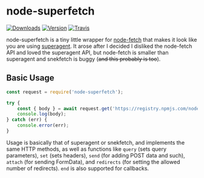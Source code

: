# node-superfetch
[![Downloads](https://img.shields.io/npm/dt/node-superfetch.svg?maxAge=3600)](https://www.npmjs.com/package/node-superfetch)
[![Version](https://img.shields.io/npm/v/node-superfetch.svg?maxAge=3600)](https://www.npmjs.com/package/node-superfetch)
[![Travis](https://api.travis-ci.org/dragonfire535/node-superfetch.svg?branch=master)](https://travis-ci.org/dragonfire535/node-superfetch)

node-superfetch is a tiny little wrapper for
[node-fetch](https://www.npmjs.com/package/node-fetch) that makes it look like
you are using [superagent](https://www.npmjs.com/package/superagent). It arose
after I decided I disliked the node-fetch API and loved the superagent API, but
node-fetch is smaller than superagent and snekfetch is buggy
(~~and this probably is too~~).

## Basic Usage
```js
const request = require('node-superfetch');

try {
	const { body } = await request.get('https://registry.npmjs.com/node-fetch');
	console.log(body);
} catch (err) {
	console.error(err);
}
```
Usage is basically that of superagent or snekfetch, and implements the same HTTP
methods, as well as functions like `query` (sets query parameters), `set` (sets
headers), `send` (for adding POST data and such), `attach` (for sending
FormData), and `redirects` (for setting the allowed number of redirects). `end`
is also supported for callbacks.
